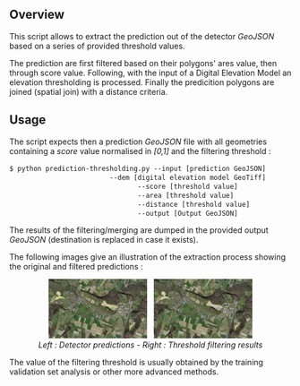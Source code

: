 ## Overview

This script allows to extract the prediction out of the detector _GeoJSON_ based on a series of provided threshold values.

The prediction are first filtered based on their polygons' ares value, then through score value. Following, with the input of a Digital Elevation Model an elevation thresholding is processed. Finally the predicition polygons are joined (spatial join) with a distance criteria. 

## Usage

The script expects then a prediction _GeoJSON_ file with all geometries containing a _score_ value normalised in _[0,1]_ and the filtering threshold :

    $ python prediction-thresholding.py --input [prediction GeoJSON]
    				         --dem [digital elevation model GeoTiff]
                                    --score [threshold value]
                                    --area [threshold value]
                                    --distance [threshold value]
                                    --output [Output GeoJSON]

The results of the filtering/merging are dumped in the provided output _GeoJSON_ (destination is replaced in case it exists).

The following images give an illustration of the extraction process showing the original and filtered predictions :

<p align="center">
<img src="doc/before.png?raw=true" width="35%">
&nbsp;
<img src="doc/after.png?raw=true" width="35%">
<br />
<i>Left : Detector predictions - Right : Threshold filtering results</i>
</p>

The value of the filtering threshold is usually obtained by the training validation set analysis or other more advanced methods.
